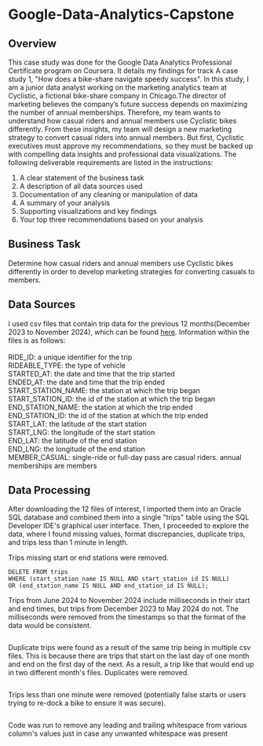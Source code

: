 # Google-Data-Analytics-Capstone

## Overview

This case study was done for the Google Data Analytics Professional Certificate program on Coursera. It details my findings for track A case study 1, "How does a bike-share navigate speedy success". In this study, I am a junior data analyst working on the marketing analytics team at Cyclistic, a fictional bike-share company in Chicago.The director of marketing believes the company’s future success depends on maximizing the number of annual memberships. Therefore, my team wants to understand how casual riders and annual members use Cyclistic bikes differently. From these insights, my team will design a new marketing strategy to convert casual riders into annual
members. But first, Cyclistic executives must approve my recommendations, so they must be backed up with compelling data insights and professional data visualizations. The following deliverable requirements are listed in the instructions:

1. A clear statement of the business task
2. A description of all data sources used
3. Documentation of any cleaning or manipulation of data
4. A summary of your analysis
5. Supporting visualizations and key findings
6. Your top three recommendations based on your analysis


## Business Task

Determine how casual riders and annual members use Cyclistic bikes differently in order to develop marketing strategies for converting casuals to members.

## Data Sources

I used csv files that contain trip data for the previous 12 months(December 2023 to November 2024), which can be found [here](https://divvy-tripdata.s3.amazonaws.com/index.html). Information within the files is as follows: <br /> <br />
RIDE_ID: a unique identifier for the trip <br />
RIDEABLE_TYPE: the type of vehicle <br />
STARTED_AT: the date and time that the trip started <br />
ENDED_AT: the date and time that the trip ended <br />
START_STATION_NAME: the station at which the trip began <br />
START_STATION_ID: the id of the station at which the trip began <br />
END_STATION_NAME: the station at which the trip ended <br />
END_STATION_ID: the id of the station at which the trip ended <br />
START_LAT: the latitude of the start station <br />
START_LNG: the longitude of the start station <br />
END_LAT: the latitude of the end station <br />
END_LNG: the longitude of the end station <br />
MEMBER_CASUAL: single-ride or full-day pass are casual riders. annual memberships are members

## Data Processing

After downloading the 12 files of interest, I imported them into an Oracle SQL database and combined them into a single "trips" table using the SQL Developer IDE's graphical user interface. Then, I proceeded to explore the data, where I found missing values, format discrepancies,
duplicate trips, and trips less than 1 minute in length.

Trips missing start or end stations were removed.

```
DELETE FROM trips
WHERE (start_station_name IS NULL AND start_station_id IS NULL) 
OR (end_station_name IS NULL AND end_station_id IS NULL);
```

Trips from June 2024 to November 2024 include milliseconds in their start and end times, but trips from December 2023 to May 2024 do not. The milliseconds were removed from the timestamps so that the format of the data would be consistent.

```
```

Duplicate trips were found as a result of the same trip being in multiple csv files. This is because there are trips that start on the last day of one month and end on the first day of the next. As a result, a trip like that would end up in two different month's files. Duplicates were removed. 

```
```

Trips less than one minute were removed (potentially false starts or users trying to re-dock a bike to ensure it was secure). 

```
```

Code was run to remove any leading and trailing whitespace from various column's values just in case any unwanted whitespace was present

```
```



